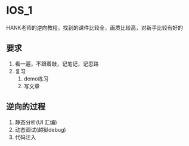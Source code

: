 # IOS_1
HANK老师的逆向教程，找到的课件比较全，画质比较高，对新手比较有好的

## 要求
1. 看一遍，不跟着敲，记笔记，记思路
2. 复习
    1. demo练习
    2. 写文章

## 逆向的过程
1. 静态分析(UI 汇编)
2. 动态调试(越狱debug)
3. 代码注入